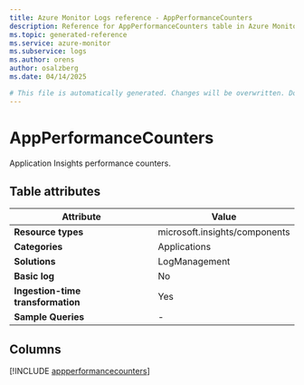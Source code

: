 ```yaml
---
title: Azure Monitor Logs reference - AppPerformanceCounters
description: Reference for AppPerformanceCounters table in Azure Monitor Logs.
ms.topic: generated-reference
ms.service: azure-monitor
ms.subservice: logs
ms.author: orens
author: osalzberg
ms.date: 04/14/2025

# This file is automatically generated. Changes will be overwritten. Do not change this file directly.
---
```


# AppPerformanceCounters

Application Insights performance counters.


## Table attributes

|Attribute|Value|
|---|---|
|**Resource types**|microsoft.insights/components|
|**Categories**|Applications|
|**Solutions**| LogManagement|
|**Basic log**|No|
|**Ingestion-time transformation**|Yes|
|**Sample Queries**|-|



## Columns
  
[!INCLUDE [appperformancecounters](~/reusable-content/ce-skilling/azure/includes/azure-monitor/reference/tables/appperformancecounters-include.md)]
